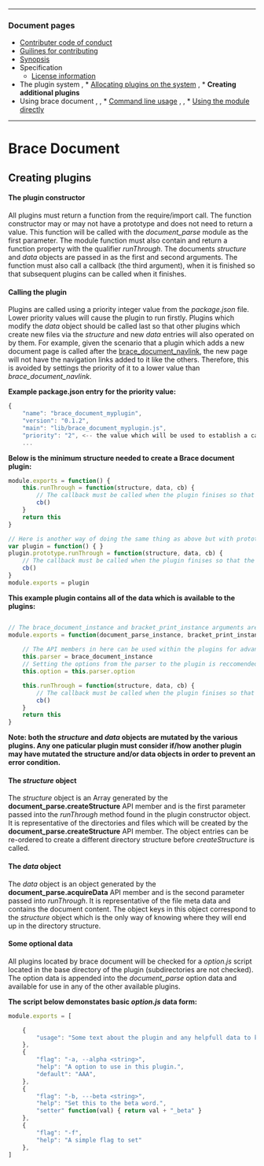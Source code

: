 

---
### Document pages
* [Contributer code of conduct](https://github.com/restarian/brace_document/blob/master/docs/contributer_code_of_conduct.md)
* [Guilines for contributing](https://github.com/restarian/brace_document/blob/master/docs/guilines_for_contributing.md)
* [Synopsis](https://github.com/restarian/brace_document/blob/master/docs/synopsis.md)
* Specification
  * [License information](https://github.com/restarian/brace_document/blob/master/docs/specification/license_information.md)
* The plugin system
  ,  * [Allocating plugins on the system](https://github.com/restarian/brace_document/blob/master/docs/specification/the_plugin_system/allocating_plugins_on_the_system.md)
  ,  * **Creating additional plugins**
* Using brace document
  ,  ,  * [Command line usage](https://github.com/restarian/brace_document/blob/master/docs/specification/the_plugin_system/using_brace_document/command_line_usage.md)
  ,  ,  * [Using the module directly](https://github.com/restarian/brace_document/blob/master/docs/specification/the_plugin_system/using_brace_document/using_the_module_directly.md)

---
# Brace Document
## Creating plugins

#### The plugin constructor
All plugins must return a function from the require/import call. The function constructor may or may not have a prototype and does not need to return a value. This function will be called with the *document_parse* module as the first parameter.
The module function must also contain and return a function property with the qualifier *runThrough*. The documents *structure* and *data* objects are passed in as the first and second arguments. The function must also call a callback (the third argument), when it is finished so that subsequent plugins can be called when it finishes.

#### Calling the plugin
Plugins are called using a priority integer value from the *package.json* file. Lower priority values will cause the plugin to run firstly. Plugins which modify the *data* object should be called last so that other plugins which create new files via the *structure* and new *data* entries will also operated on by them. For example, given the scenario that a plugin which adds a new document page is called after the [brace_document_navlink](https://npmjs.org/packages/brace_document_navlink), the new page will not have the navigation links added to it like the others. Therefore, this is avoided by settings the priority of it to a lower value than *brace_document_navlink*.

**Example package.json entry for the priority value:**
```javascript
{
	"name": "brace_document_myplugin",
	"version": "0.1.2",
	"main": "lib/brace_document_myplugin.js",
	"priority": "2", <-- the value which will be used to establish a calling order.
	...
```


**Below is the minimum structure needed to create a Brace document plugin:**
```javascript
module.exports = function() {
	this.runThrough = function(structure, data, cb) {
		// The callback must be called when the plugin finises so that the other plugins are called.	
		cb()
	}
	return this
}

// Here is another way of doing the same thing as above but with prototypes
var plugin = function() { }
plugin.prototype.runThrough = function(structure, data, cb) {
	// The callback must be called when the plugin finises so that the other plugins are called.	
	cb()
}
module.exports = plugin
```

**This example plugin contains all of the data which is available to the plugins:**
```javascript

// The brace_document_instance and bracket_print_instance arguments are optional but it is recommeded to save these to the plugin constructor like below.
module.exports = function(document_parse_instance, bracket_print_instance) {
	
	// The API members in here can be used within the plugins for advanced usage.
	this.parser = brace_document_instance
	// Setting the options from the parser to the plugin is reccomended sense the option data collected from all of the plugins will be available in it.
	this.option = this.parser.option

	this.runThrough = function(structure, data, cb) {
		// The callback must be called when the plugin finises so that the other plugins are called.	
		cb()
	}
	return this
}
```

**Note: both the *structure* and *data* objects are mutated by the various plugins. Any one paticular plugin must consider if/how another plugin may have mutated the structure and/or data objects in order to prevent an error condition.**

#### The *structure* object
The *structure* object is an Array generated by the **document_parse.createStructure** API member and is the first parameter passed into the *runThrough* method found in the plugin constructor object. It is representative of the directories and files which will be created by the **document_parse.createStructure** API member. The object entries can be re-ordered to create a different directory structure before *createStructure* is called.

#### The *data* object
The *data* object is an object generated by the **document_parse.acquireData** API member and is the second parameter passed into *runThrough*. It is representative of the file meta data and contains the document content. The object keys in this object correspond to the *structure* object which is the only way of knowing where they will end up in the directory structure.

#### Some optional data
All plugins located by brace document will be checked for a *option.js* script located in the base directory of the plugin (subdirectories are not checked). The option data is appended into the *document_parse* option data and available for use in any of the other available plugins.  

**The script below demonstates basic *option.js* data form:**

```javascript
module.exports = [

	{ 
		"usage": "Some text about the plugin and any helpfull data to know when at the command line."
	},
	{
		"flag": "-a, --alpha <string>", 
		"help": "A option to use in this plugin.",
		"default": "AAA", 
	},
	{
		"flag": "-b, ---beta <string>", 
		"help": "Set this to the beta word.",
		"setter" function(val) { return val + "_beta" } 
	},
	{
		"flag": "-f", 
		"help": "A simple flag to set"
	},
]
```

